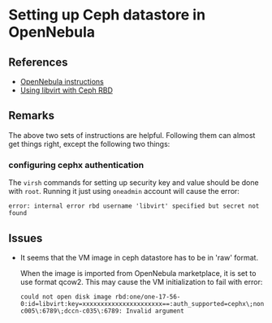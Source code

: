 # Setting up Ceph datastore in OpenNebula

## References

- [OpenNebula instructions](http://docs.opennebula.org/4.10/administration/storage/ceph_ds.html)
- [Using libvirt with Ceph RBD](http://ceph.com/docs/master/rbd/libvirt/)

## Remarks

The above two sets of instructions are helpful. Following them can almost get things right,
except the following two things:

### configuring cephx authentication

The `virsh` commands for setting up security key and value should be done with `root`. Running
it just using `oneadmin` account will cause the error:

```
error: internal error rbd username 'libvirt' specified but secret not found
```

## Issues

- It seems that the VM image in ceph datastore has to be in 'raw' format.

    When the image is imported from OpenNebula marketplace, it is set to use format
    qcow2.  This may cause the VM initialization to fail with error:
    
    ```
    could not open disk image rbd:one/one-17-56-0:id=libvirt:key=xxxxxxxxxxxxxxxxxxxxxx==:auth_supported=cephx\;none:mon_host=dccn-c005\:6789\;dccn-c035\:6789: Invalid argument
    ```
    
